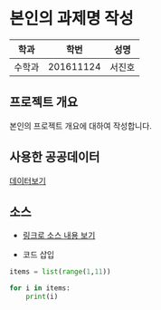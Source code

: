 # 본인의 과제명 작성

학과 | 학번 | 성명
---- | ---- | ---- 
수학과 |201611124 |서진호


## 프로젝트 개요
본인의 프로젝트 개요에 대하여 작성합니다.

## 사용한 공공데이터 
[데이터보기](Download(s)/부산교통공사_시간대별_승하차인원_2019년_1분기.csv)

## 소스
* [링크로 소스 내용 보기](https://github.com/cybermin/python2019/blob/master/tes.py) 

* 코드 삽입
~~~python
items = list(range(1,11))

for i in items:
    print(i)
~~~
